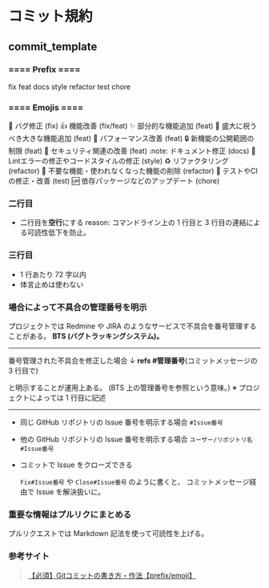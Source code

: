 # コミット規約

## commit_template

### ==== Prefix ====

fix
feat
docs
style
refactor
test
chore

### ==== Emojis ====

:bug:         バグ修正 (fix)
:+1:          機能改善 (fix/feat)
:sparkles:    部分的な機能追加 (feat)
:tada:        盛大に祝うべき大きな機能追加 (feat)
:rocket:      パフォーマンス改善 (feat)
:lock:        新機能の公開範囲の制限 (feat)
:cop:         セキュリティ関連の改善 (feat)
:note:        ドキュメント修正 (docs)
:shirt:       Lintエラーの修正やコードスタイルの修正 (style)
:recycle:     リファクタリング (refactor)
:shower:      不要な機能・使われなくなった機能の削除 (refactor)
:green_heart: テストやCIの修正・改善 (test)
:up:          依存パッケージなどのアップデート (chore)

### 二行目

* 二行目を**空行**にする
  reason:
  コマンドライン上の 1 行目と 3 行目の連結による可読性低下を防止。

### 三行目

* 1 行あたり 72 字以内
* 体言止めは使わない

### 場合によって不具合の管理番号を明示

プロジェクトでは Redmine や JIRA のようなサービスで不具合を番号管理することがある。
**BTS (バグトラッキングシステム)。**

* * *

番号管理された不具合を修正した場合
↓
**refs #管理番号**(コミットメッセージの 3 行目で)

と明示することが運用上ある。
(BTS 上の管理番号を参照という意味。)
※ プロジェクトによっては 1 行目に記述

* * *

* 同じ GitHub リポジトリの  Issue 番号を明示する場合
  `#Issue番号`

* 他の GitHub リポジトリの Issue 番号を明示する場合
  `ユーザー/リポジトリ名#Issue番号`

* コミットで Issue をクローズできる

  `Fix#Issue番号`
  や
  `Close#Issue番号`
  のように書くと、
  コミットメッセージ経由で Issue を解決扱いに。

### 重要な情報はプルリクにまとめる

プルリクエストでは Markdown 記法を使って可読性を上げる。

### 参考サイト

> [【必須】Gitコミットの書き方・作法【prefix/emoji】](https://suwaru.tokyo/%E3%80%90%E5%BF%85%E9%A0%88%E3%80%91git%E3%82%B3%E3%83%9F%E3%83%83%E3%83%88%E3%81%AE%E6%9B%B8%E3%81%8D%E6%96%B9%E3%83%BB%E4%BD%9C%E6%B3%95%E3%80%90prefix-emoji%E3%80%91/)

